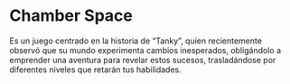 # Chamber Space

Es un juego centrado en la historia de “Tanky”, quien recientemente observó que su mundo experimenta cambios inesperados, obligándolo a emprender una aventura para revelar estos sucesos, trasladándose por diferentes niveles que retarán tus habilidades.
